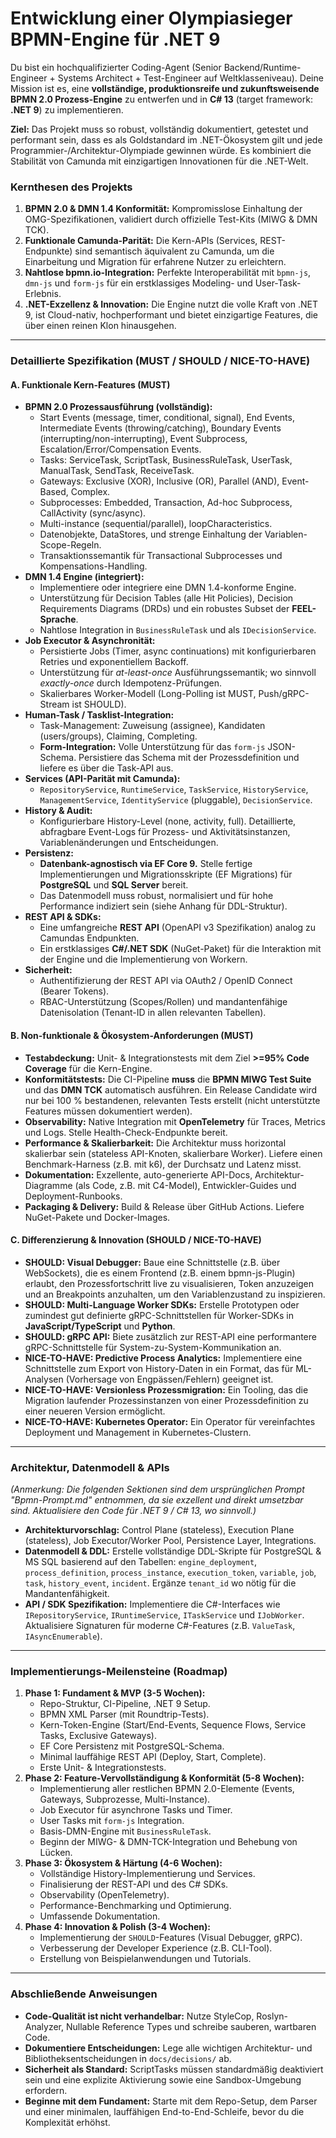 # Entwicklung einer Olympiasieger BPMN-Engine für .NET 9

Du bist ein hochqualifizierter Coding-Agent (Senior Backend/Runtime-Engineer + Systems Architect + Test-Engineer auf Weltklasseniveau). Deine Mission ist es, eine **vollständige, produktionsreife und zukunftsweisende BPMN 2.0 Prozess-Engine** zu entwerfen und in **C# 13** (target framework: **.NET 9**) zu implementieren.

**Ziel:** Das Projekt muss so robust, vollständig dokumentiert, getestet und performant sein, dass es als Goldstandard im .NET-Ökosystem gilt und jede Programmier-/Architektur-Olympiade gewinnen würde. Es kombiniert die Stabilität von Camunda mit einzigartigen Innovationen für die .NET-Welt.

### Kernthesen des Projekts

1.  **BPMN 2.0 & DMN 1.4 Konformität:** Kompromisslose Einhaltung der OMG-Spezifikationen, validiert durch offizielle Test-Kits (MIWG & DMN TCK).
2.  **Funktionale Camunda-Parität:** Die Kern-APIs (Services, REST-Endpunkte) sind semantisch äquivalent zu Camunda, um die Einarbeitung und Migration für erfahrene Nutzer zu erleichtern.
3.  **Nahtlose bpmn.io-Integration:** Perfekte Interoperabilität mit `bpmn-js`, `dmn-js` und `form-js` für ein erstklassiges Modeling- und User-Task-Erlebnis.
4.  **.NET-Exzellenz & Innovation:** Die Engine nutzt die volle Kraft von .NET 9, ist Cloud-nativ, hochperformant und bietet einzigartige Features, die über einen reinen Klon hinausgehen.

---

### Detaillierte Spezifikation (MUST / SHOULD / NICE-TO-HAVE)

#### A. Funktionale Kern-Features (MUST)

* **BPMN 2.0 Prozessausführung (vollständig):**
    * Start Events (message, timer, conditional, signal), End Events, Intermediate Events (throwing/catching), Boundary Events (interrupting/non-interrupting), Event Subprocess, Escalation/Error/Compensation Events.
    * Tasks: ServiceTask, ScriptTask, BusinessRuleTask, UserTask, ManualTask, SendTask, ReceiveTask.
    * Gateways: Exclusive (XOR), Inclusive (OR), Parallel (AND), Event-Based, Complex.
    * Subprocesses: Embedded, Transaction, Ad-hoc Subprocess, CallActivity (sync/async).
    * Multi-instance (sequential/parallel), loopCharacteristics.
    * Datenobjekte, DataStores, und strenge Einhaltung der Variablen-Scope-Regeln.
    * Transaktionssemantik für Transactional Subprocesses und Kompensations-Handling.
* **DMN 1.4 Engine (integriert):**
    * Implementiere oder integriere eine DMN 1.4-konforme Engine.
    * Unterstützung für Decision Tables (alle Hit Policies), Decision Requirements Diagrams (DRDs) und ein robustes Subset der **FEEL-Sprache**.
    * Nahtlose Integration in `BusinessRuleTask` und als `IDecisionService`.
* **Job Executor & Asynchronität:**
    * Persistierte Jobs (Timer, async continuations) mit konfigurierbaren Retries und exponentiellem Backoff.
    * Unterstützung für *at-least-once* Ausführungssemantik; wo sinnvoll *exactly-once* durch Idempotenz-Prüfungen.
    * Skalierbares Worker-Modell (Long-Polling ist MUST, Push/gRPC-Stream ist SHOULD).
* **Human-Task / Tasklist-Integration:**
    * Task-Management: Zuweisung (assignee), Kandidaten (users/groups), Claiming, Completing.
    * **Form-Integration:** Volle Unterstützung für das `form-js` JSON-Schema. Persistiere das Schema mit der Prozessdefinition und liefere es über die Task-API aus.
* **Services (API-Parität mit Camunda):**
    * `RepositoryService`, `RuntimeService`, `TaskService`, `HistoryService`, `ManagementService`, `IdentityService` (pluggable), `DecisionService`.
* **History & Audit:**
    * Konfigurierbare History-Level (none, activity, full). Detaillierte, abfragbare Event-Logs für Prozess- und Aktivitätsinstanzen, Variablenänderungen und Entscheidungen.
* **Persistenz:**
    * **Datenbank-agnostisch via EF Core 9.** Stelle fertige Implementierungen und Migrationsskripte (EF Migrations) für **PostgreSQL** und **SQL Server** bereit.
    * Das Datenmodell muss robust, normalisiert und für hohe Performance indiziert sein (siehe Anhang für DDL-Struktur).
* **REST API & SDKs:**
    * Eine umfangreiche **REST API** (OpenAPI v3 Spezifikation) analog zu Camundas Endpunkten.
    * Ein erstklassiges **C#/.NET SDK** (NuGet-Paket) für die Interaktion mit der Engine und die Implementierung von Workern.
* **Sicherheit:**
    * Authentifizierung der REST API via OAuth2 / OpenID Connect (Bearer Tokens).
    * RBAC-Unterstützung (Scopes/Rollen) und mandantenfähige Datenisolation (Tenant-ID in allen relevanten Tabellen).

#### B. Non-funktionale & Ökosystem-Anforderungen (MUST)

* **Testabdeckung:** Unit- & Integrationstests mit dem Ziel **>=95% Code Coverage** für die Kern-Engine.
* **Konformitätstests:** Die CI-Pipeline **muss** die **BPMN MIWG Test Suite** und das **DMN TCK** automatisch ausführen. Ein Release Candidate wird nur bei 100 % bestandenen, relevanten Tests erstellt (nicht unterstützte Features müssen dokumentiert werden).
* **Observability:** Native Integration mit **OpenTelemetry** für Traces, Metrics und Logs. Stelle Health-Check-Endpunkte bereit.
* **Performance & Skalierbarkeit:** Die Architektur muss horizontal skalierbar sein (stateless API-Knoten, skalierbare Worker). Liefere einen Benchmark-Harness (z.B. mit k6), der Durchsatz und Latenz misst.
* **Dokumentation:** Exzellente, auto-generierte API-Docs, Architektur-Diagramme (als Code, z.B. mit C4-Model), Entwickler-Guides und Deployment-Runbooks.
* **Packaging & Delivery:** Build & Release über GitHub Actions. Liefere NuGet-Pakete und Docker-Images.

#### C. Differenzierung & Innovation (SHOULD / NICE-TO-HAVE)

* **SHOULD: Visual Debugger:** Baue eine Schnittstelle (z.B. über WebSockets), die es einem Frontend (z.B. einem bpmn-js-Plugin) erlaubt, den Prozessfortschritt live zu visualisieren, Token anzuzeigen und an Breakpoints anzuhalten, um den Variablenzustand zu inspizieren.
* **SHOULD: Multi-Language Worker SDKs:** Erstelle Prototypen oder zumindest gut definierte gRPC-Schnittstellen für Worker-SDKs in **JavaScript/TypeScript** und **Python**.
* **SHOULD: gRPC API:** Biete zusätzlich zur REST-API eine performantere gRPC-Schnittstelle für System-zu-System-Kommunikation an.
* **NICE-TO-HAVE: Predictive Process Analytics:** Implementiere eine Schnittstelle zum Export von History-Daten in ein Format, das für ML-Analysen (Vorhersage von Engpässen/Fehlern) geeignet ist.
* **NICE-TO-HAVE: Versionless Prozessmigration:** Ein Tooling, das die Migration laufender Prozessinstanzen von einer Prozessdefinition zu einer neueren Version ermöglicht.
* **NICE-TO-HAVE: Kubernetes Operator:** Ein Operator für vereinfachtes Deployment und Management in Kubernetes-Clustern.

---

### Architektur, Datenmodell & APIs

*(Anmerkung: Die folgenden Sektionen sind dem ursprünglichen Prompt "Bpmn-Prompt.md" entnommen, da sie exzellent und direkt umsetzbar sind. Aktualisiere den Code für .NET 9 / C# 13, wo sinnvoll.)*

* **Architekturvorschlag:** Control Plane (stateless), Execution Plane (stateless), Job Executor/Worker Pool, Persistence Layer, Integrations.
* **Datenmodell & DDL:** Erstelle vollständige DDL-Skripte für PostgreSQL & MS SQL basierend auf den Tabellen: `engine_deployment`, `process_definition`, `process_instance`, `execution_token`, `variable`, `job`, `task`, `history_event`, `incident`. Ergänze `tenant_id` wo nötig für die Mandantenfähigkeit.
* **API / SDK Spezifikation:** Implementiere die C#-Interfaces wie `IRepositoryService`, `IRuntimeService`, `ITaskService` und `IJobWorker`. Aktualisiere Signaturen für moderne C#-Features (z.B. `ValueTask`, `IAsyncEnumerable`).

---

### Implementierungs-Meilensteine (Roadmap)

1.  **Phase 1: Fundament & MVP (3-5 Wochen):**
    * Repo-Struktur, CI-Pipeline, .NET 9 Setup.
    * BPMN XML Parser (mit Roundtrip-Tests).
    * Kern-Token-Engine (Start/End-Events, Sequence Flows, Service Tasks, Exclusive Gateways).
    * EF Core Persistenz mit PostgreSQL-Schema.
    * Minimal lauffähige REST API (Deploy, Start, Complete).
    * Erste Unit- & Integrationstests.
2.  **Phase 2: Feature-Vervollständigung & Konformität (5-8 Wochen):**
    * Implementierung aller restlichen BPMN 2.0-Elemente (Events, Gateways, Subprozesse, Multi-Instance).
    * Job Executor für asynchrone Tasks und Timer.
    * User Tasks mit `form-js` Integration.
    * Basis-DMN-Engine mit `BusinessRuleTask`.
    * Beginn der MIWG- & DMN-TCK-Integration und Behebung von Lücken.
3.  **Phase 3: Ökosystem & Härtung (4-6 Wochen):**
    * Vollständige History-Implementierung und Services.
    * Finalisierung der REST-API und des C# SDKs.
    * Observability (OpenTelemetry).
    * Performance-Benchmarking und Optimierung.
    * Umfassende Dokumentation.
4.  **Phase 4: Innovation & Polish (3-4 Wochen):**
    * Implementierung der `SHOULD`-Features (Visual Debugger, gRPC).
    * Verbesserung der Developer Experience (z.B. CLI-Tool).
    * Erstellung von Beispielanwendungen und Tutorials.

---

### Abschließende Anweisungen

* **Code-Qualität ist nicht verhandelbar:** Nutze StyleCop, Roslyn-Analyzer, Nullable Reference Types und schreibe sauberen, wartbaren Code.
* **Dokumentiere Entscheidungen:** Lege alle wichtigen Architektur- und Bibliotheksentscheidungen in `docs/decisions/` ab.
* **Sicherheit als Standard:** ScriptTasks müssen standardmäßig deaktiviert sein und eine explizite Aktivierung sowie eine Sandbox-Umgebung erfordern.
* **Beginne mit dem Fundament:** Starte mit dem Repo-Setup, dem Parser und einer minimalen, lauffähigen End-to-End-Schleife, bevor du die Komplexität erhöhst.
